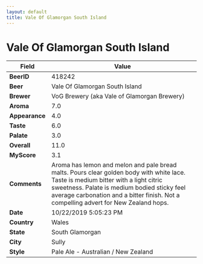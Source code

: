 ```yaml
---
layout: default
title: Vale Of Glamorgan South Island
---
```


# Vale Of Glamorgan South Island

| Field         | Value     |
|---------------|-----------|
| **BeerID** | 418242 |
| **Beer** | Vale Of Glamorgan South Island |
| **Brewer** | VoG Brewery (aka Vale of Glamorgan Brewery) |
| **Aroma** | 7.0 |
| **Appearance** | 4.0 |
| **Taste** | 6.0 |
| **Palate** | 3.0 |
| **Overall** | 11.0 |
| **MyScore** | 3.1 |
| **Comments** | Aroma has lemon and melon and pale bread malts. Pours clear golden body with white lace. Taste is medium bitter with a light citric sweetness.  Palate is medium bodied sticky feel average carbonation and a bitter finish. Not a compelling advert for New Zealand hops. |
| **Date** | 10/22/2019 5:05:23 PM |
| **Country** | Wales |
| **State** | South Glamorgan |
| **City** | Sully |
| **Style** | Pale Ale - Australian / New Zealand |
